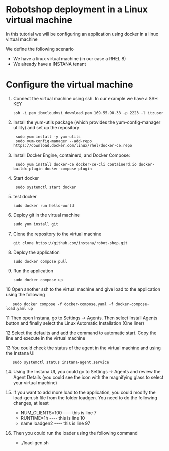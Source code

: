 # Robotshop deployment in a Linux virtual machine

In this tutorial we will be configuring an application using docker in a linux virtual machine

We define the following scenario
- We have a linux virtual machine (in our case a RHEL 8)
- We already have a INSTANA tenant

Configure the virtual machine
=

1. Connect the virtual machine using ssh. In our example we have a SSH KEY

       ssh -i pem_ibmcloudvsi_download.pem 169.55.98.38 -p 2223 -l itzuser
   
2. Install the yum-utils package (which provides the yum-config-manager utility) and set up the repository

        sudo yum install -y yum-utils
        sudo yum-config-manager --add-repo https://download.docker.com/linux/rhel/docker-ce.repo

   
3. Install Docker Engine, containerd, and Docker Compose:

        sudo yum install docker-ce docker-ce-cli containerd.io docker-buildx-plugin docker-compose-plugin
   
4. Start docker

        sudo systemctl start docker

5. test docker

       sudo docker run hello-world

6. Deploy git in the virtual machine

       sudo yum install git

7. Clone the repository to the virtual machine

       git clone https://github.com/instana/robot-shop.git

8. Deploy the application

       sudo docker compose pull

9. Run the application

       sudo docker compose up

10 Open another ssh to the virtual machine and give load to the application using the following

       sudo docker compose -f docker-compose.yaml -f docker-compose-load.yaml up

11 Then open Instana, go to Settings -> Agents. Then select Install Agents button and finally select the Linux Automatic Installation (One liner)

12 Select the defaults and add the command to automatic start. Copy the line and execute in the virtual machine
    
13 You could check the status of the agent in the virtual machine and using the Instana UI

       sudo systemctl status instana-agent.service
       
14. Using the Instana UI, you could go to Settings -> Agents and review the Agent Details (you could see the icon with the magnifying glass to select your virtual machine)

15. If you want to add more load to the application, you could modify the load-gen.sh file from the folder loadgen. You need to do the following changes, at least

       - NUM_CLIENTS=100                                    ---- this is line 7
       - RUNTIME=1h                                         ---- this is line 10
       - name loadgen2                                      ---- this is line 97
         
16. Then you could run the loader using the following command

    - ./load-gen.sh 
